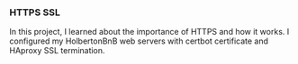 ### HTTPS SSL
In this project, I learned about the importance of HTTPS and how it works. I configured my HolbertonBnB web servers with certbot certificate and HAproxy SSL termination.
